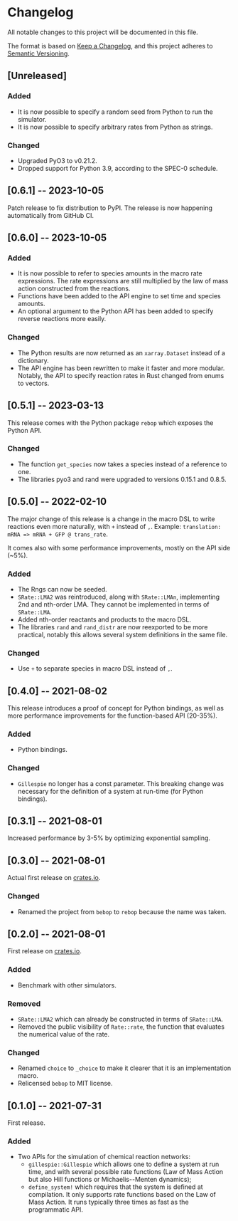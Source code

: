 # Changelog

All notable changes to this project will be documented in this file.

The format is based on [Keep a Changelog](https://keepachangelog.com/en/1.0.0/),
and this project adheres to [Semantic Versioning](https://semver.org/spec/v2.0.0.html).

## [Unreleased]

### Added

* It is now possible to specify a random seed from Python to run the simulator.
* It is now possible to specify arbitrary rates from Python as strings.

### Changed

* Upgraded PyO3 to v0.21.2.
* Dropped support for Python 3.9, according to the SPEC-0 schedule.

## [0.6.1] -- 2023-10-05

Patch release to fix distribution to PyPI.  The release is now happening
automatically from GitHub CI.

## [0.6.0] -- 2023-10-05

### Added

* It is now possible to refer to species amounts in the macro rate expressions.
  The rate expressions are still multiplied by the law of mass action
  constructed from the reactions.
* Functions have been added to the API engine to set time and species amounts.
* An optional argument to the Python API has been added to specify reverse
  reactions more easily.

### Changed

* The Python results are now returned as an `xarray.Dataset` instead of a
  dictionary.
* The API engine has been rewritten to make it faster and more modular.
  Notably, the API to specify reaction rates in Rust changed from enums to
  vectors.

## [0.5.1] -- 2023-03-13

This release comes with the Python package `rebop` which exposes the Python
API.

### Changed

* The function `get_species` now takes a species instead of a reference to one.
* The libraries pyo3 and rand were upgraded to versions 0.15.1 and 0.8.5.

## [0.5.0] -- 2022-02-10

The major change of this release is a change in the macro DSL to write
reactions even more naturally, with `+` instead of `,`.  Example:
`translation: mRNA => mRNA + GFP @ trans_rate`.

It comes also with some performance improvements, mostly on the API side (~5%).

### Added

* The Rngs can now be seeded.
* `SRate::LMA2` was reintroduced, along with `SRate::LMAn`, implementing
    2nd and nth-order LMA.  They cannot be implemented in terms of
    `SRate::LMA`.
* Added nth-order reactants and products to the macro DSL.
* The libraries `rand` and `rand_distr` are now reexported to be more
    practical, notably this allows several system definitions in the
    same file.

### Changed

* Use `+` to separate species in macro DSL instead of `,`.

## [0.4.0] -- 2021-08-02

This release introduces a proof of concept for Python bindings, as well
as more performance improvements for the function-based API (20-35%).

### Added

* Python bindings.

### Changed

* `Gillespie` no longer has a const parameter.  This breaking change
    was necessary for the definition of a system at run-time (for
    Python bindings).

## [0.3.1] -- 2021-08-01

Increased performance by 3-5% by optimizing exponential sampling.

## [0.3.0] -- 2021-08-01

Actual first release on [crates.io](https://crates.io).

### Changed

* Renamed the project from `bebop` to `rebop` because the name was taken.

## [0.2.0] -- 2021-08-01

First release on [crates.io](https://crates.io).

### Added

* Benchmark with other simulators.

### Removed

* `SRate::LMA2` which can already be constructed in terms of
    `SRate::LMA`.
* Removed the public visibility of `Rate::rate`, the function that
    evaluates the numerical value of the rate.

### Changed

* Renamed `choice` to `_choice` to make it clearer that it is an
    implementation macro.
* Relicensed `bebop` to MIT license.

## [0.1.0] -- 2021-07-31

First release.

### Added

* Two APIs for the simulation of chemical reaction networks:
    * `gillespie::Gillespie` which allows one to define a system at run
        time, and with several possible rate functions (Law of Mass Action
        but also Hill functions or Michaelis--Menten dynamics);
    * `define_system!` which requires that the system is defined at
        compilation.  It only supports rate functions based on the Law
        of Mass Action.  It runs typically three times as fast as the
        programmatic API.
